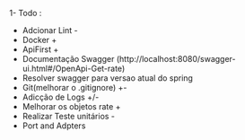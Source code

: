 1- Todo : </br>
- Adcionar Lint - 
- Docker +
- ApiFirst +
- Documentação Swagger (http://localhost:8080/swagger-ui.html#/OpenApi-Get-rate)
- Resolver swagger para versao atual do spring
- Git(melhorar o .gitignore) +-
- Adicção de Logs +/-
- Melhorar os objetos rate +
- Realizar Teste unitários -
- Port and Adpters